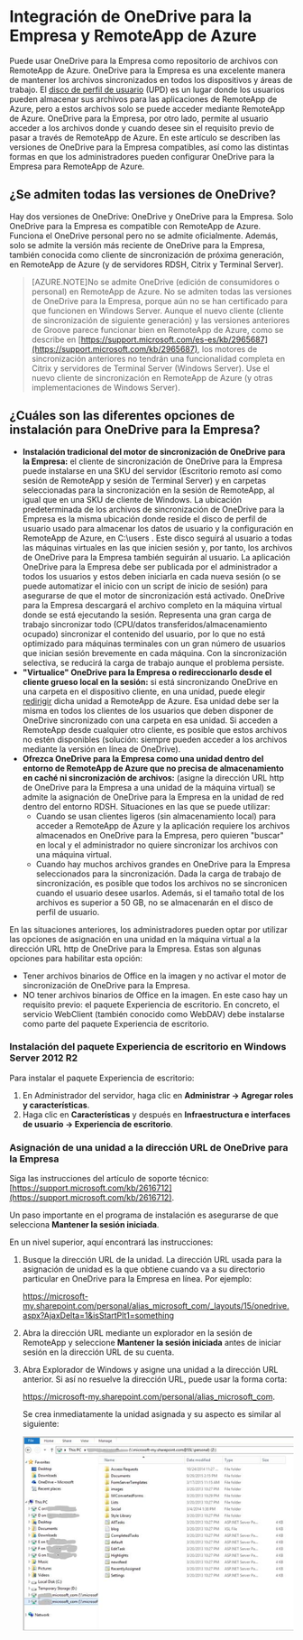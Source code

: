 <properties
   pageTitle="Integración de OneDrive para la Empresa y RemoteApp de Azure | Microsoft Azure"
   description="Aprenda a usar OneDrive para la Empresa con RemoteApp de Azure."
   services="remoteapp"
   documentationCenter=""
   authors="pavithir"
   manager="mbaldwin"
   editor=""/>

<tags
   ms.service="remoteapp"
   ms.devlang="na"
   ms.topic="hero-article"
   ms.tgt_pltfrm="na"
   ms.workload="compute"
   ms.date="01/13/2016"
   ms.author="elizapo"/>

# Integración de OneDrive para la Empresa y RemoteApp de Azure

Puede usar OneDrive para la Empresa como repositorio de archivos con RemoteApp de Azure. OneDrive para la Empresa es una excelente manera de mantener los archivos sincronizados en todos los dispositivos y áreas de trabajo. El [disco de perfil de usuario](remoteapp-upd.md) (UPD) es un lugar donde los usuarios pueden almacenar sus archivos para las aplicaciones de RemoteApp de Azure, pero a estos archivos solo se puede acceder mediante RemoteApp de Azure. OneDrive para la Empresa, por otro lado, permite al usuario acceder a los archivos donde y cuando desee sin el requisito previo de pasar a través de RemoteApp de Azure. En este artículo se describen las versiones de OneDrive para la Empresa compatibles, así como las distintas formas en que los administradores pueden configurar OneDrive para la Empresa para RemoteApp de Azure.

## ¿Se admiten todas las versiones de OneDrive?

Hay dos versiones de OneDrive: OneDrive y OneDrive para la Empresa. Solo OneDrive para la Empresa es compatible con RemoteApp de Azure. Funciona el OneDrive personal pero no se admite oficialmente. Además, solo se admite la versión más reciente de OneDrive para la Empresa, también conocida como cliente de sincronización de próxima generación, en RemoteApp de Azure (y de servidores RDSH, Citrix y Terminal Server).

>[AZURE.NOTE]No se admite OneDrive (edición de consumidores o personal) en RemoteApp de Azure. No se admiten todas las versiones de OneDrive para la Empresa, porque aún no se han certificado para que funcionen en Windows Server. Aunque el nuevo cliente (cliente de sincronización de siguiente generación) y las versiones anteriores de Groove parece funcionar bien en RemoteApp de Azure, como se describe en [https://support.microsoft.com/es-es/kb/2965687](https://support.microsoft.com/kb/2965687), los motores de sincronización anteriores no tendrán una funcionalidad completa en Citrix y servidores de Terminal Server (Windows Server). Use el nuevo cliente de sincronización en RemoteApp de Azure (y otras implementaciones de Windows Server).

## ¿Cuáles son las diferentes opciones de instalación para OneDrive para la Empresa?

- **Instalación tradicional del motor de sincronización de OneDrive para la Empresa:** el cliente de sincronización de OneDrive para la Empresa puede instalarse en una SKU del servidor (Escritorio remoto así como sesión de RemoteApp y sesión de Terminal Server) y en carpetas seleccionadas para la sincronización en la sesión de RemoteApp, al igual que en una SKU de cliente de Windows. La ubicación predeterminada de los archivos de sincronización de OneDrive para la Empresa es la misma ubicación donde reside el disco de perfil de usuario usado para almacenar los datos de usuario y la configuración en RemoteApp de Azure, en C:\\users <nombreDeUsuario>. Este disco seguirá al usuario a todas las máquinas virtuales en las que inicien sesión y, por tanto, los archivos de OneDrive para la Empresa también seguirán al usuario. La aplicación OneDrive para la Empresa debe ser publicada por el administrador a todos los usuarios y estos deben iniciarla en cada nueva sesión (o se puede automatizar el inicio con un script de inicio de sesión) para asegurarse de que el motor de sincronización está activado. OneDrive para la Empresa descargará el archivo completo en la máquina virtual donde se está ejecutando la sesión. Representa una gran carga de trabajo sincronizar todo (CPU/datos transferidos/almacenamiento ocupado) sincronizar el contenido del usuario, por lo que no está optimizado para máquinas terminales con un gran número de usuarios que inician sesión brevemente en cada máquina. Con la sincronización selectiva, se reducirá la carga de trabajo aunque el problema persiste.
- **"Virtualice" OneDrive para la Empresa o redireccionarlo desde el cliente grueso local en la sesión:** si está sincronizando OneDrive en una carpeta en el dispositivo cliente, en una unidad, puede elegir [redirigir](remoteapp-redirection.md) dicha unidad a RemoteApp de Azure. Esa unidad debe ser la misma en todos los clientes de los usuarios que deben disponer de OneDrive sincronizado con una carpeta en esa unidad. Si acceden a RemoteApp desde cualquier otro cliente, es posible que estos archivos no estén disponibles (solución: siempre pueden acceder a los archivos mediante la versión en línea de OneDrive). 
- **Ofrezca OneDrive para la Empresa como una unidad dentro del entorno de RemoteApp de Azure que no precisa de almacenamiento en caché ni sincronización de archivos:** (asigne la dirección URL http de OneDrive para la Empresa a una unidad de la máquina virtual) se admite la asignación de OneDrive para la Empresa en la unidad de red dentro del entorno RDSH. Situaciones en las que se puede utilizar: 
	- Cuando se usan clientes ligeros (sin almacenamiento local) para acceder a RemoteApp de Azure y la aplicación requiere los archivos almacenados en OneDrive para la Empresa, pero quieren "buscar" en local y el administrador no quiere sincronizar los archivos con una máquina virtual.
	- Cuando hay muchos archivos grandes en OneDrive para la Empresa seleccionados para la sincronización. Dada la carga de trabajo de sincronización, es posible que todos los archivos no se sincronicen cuando el usuario desee usarlos. Además, si el tamaño total de los archivos es superior a 50 GB, no se almacenarán en el disco de perfil de usuario.

En las situaciones anteriores, los administradores pueden optar por utilizar las opciones de asignación en una unidad en la máquina virtual a la dirección URL http de OneDrive para la Empresa. Estas son algunas opciones para habilitar esta opción:

- Tener archivos binarios de Office en la imagen y no activar el motor de sincronización de OneDrive para la Empresa.
- NO tener archivos binarios de Office en la imagen. En este caso hay un requisito previo: el paquete Experiencia de escritorio. En concreto, el servicio WebClient (también conocido como WebDAV) debe instalarse como parte del paquete Experiencia de escritorio. 

### Instalación del paquete Experiencia de escritorio en Windows Server 2012 R2
Para instalar el paquete Experiencia de escritorio:

1. En Administrador del servidor, haga clic en **Administrar -> Agregar roles y características**.
2. Haga clic en **Características** y después en **Infraestructura e interfaces de usuario -> Experiencia de escritorio**.

### Asignación de una unidad a la dirección URL de OneDrive para la Empresa

Siga las instrucciones del artículo de soporte técnico: [https://support.microsoft.com/kb/2616712](https://support.microsoft.com/kb/2616712).
 
Un paso importante en el programa de instalación es asegurarse de que selecciona **Mantener la sesión iniciada**.

En un nivel superior, aquí encontrará las instrucciones:

1.	Busque la dirección URL de la unidad. La dirección URL usada para la asignación de unidad es la que obtiene cuando va a su directorio particular en OneDrive para la Empresa en línea. Por ejemplo:
 
	https://microsoft-my.sharepoint.com/personal/alias_microsoft_com/_layouts/15/onedrive.aspx?AjaxDelta=1&isStartPlt1=something
2.	Abra la dirección URL mediante un explorador en la sesión de RemoteApp y seleccione **Mantener la sesión iniciada** antes de iniciar sesión en la dirección URL de su cuenta.
3.	Abra Explorador de Windows y asigne una unidad a la dirección URL anterior. Si así no resuelve la dirección URL, puede usar la forma corta:
	
	https://microsoft-my.sharepoint.com/personal/alias_microsoft_com.

	Se crea inmediatamente la unidad asignada y su aspecto es similar al siguiente:
 
	![OneDrive para la Empresa como una unidad de red asignada](./media/remoteapp-onedrive/ra-mappeddrive.png)

<!---HONumber=AcomDC_0121_2016-->